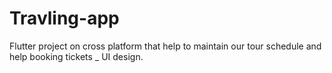 # Travling-app
Flutter project on  cross platform  that help to maintain our   tour schedule and help booking tickets _ UI design.
